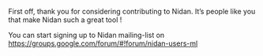 First off, thank you for considering contributing to Nidan. It’s people like you that make Nidan such a great tool !

You can start signing up to Nidan mailing-list on https://groups.google.com/forum/#!forum/nidan-users-ml
